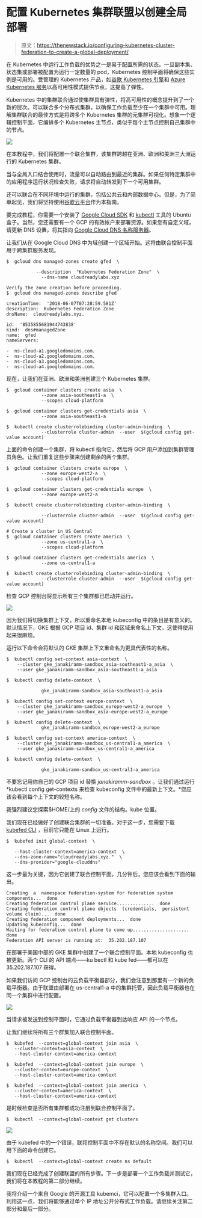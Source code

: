 # 配置 Kubernetes 集群联盟以创建全局部署

> 原文：<https://thenewstack.io/configuring-kubernetes-cluster-federation-to-create-a-global-deployment/>

在 Kubernetes 中运行工作负载的优势之一是易于配置所需的状态。一旦副本集、状态集或部署被配置为运行一定数量的 pod，Kubernetes 控制平面将确保这些实例是可用的。受管理的 Kubernetes 产品，如[谷歌 Kubernetes 引擎](https://cloud.google.com/kubernetes-engine/)和 [Azure Kubernetes 服务](https://azure.microsoft.com/en-us/services/container-service/kubernetes/)以高可用性模式提供节点，这提高了弹性。

Kubernetes 中的集群联合通过使集群具有弹性，将高可用性的概念提升到了一个新的层次。可以联合多个分布式集群，以确保工作负载至少在一个集群中可用。理解集群联合的最佳方式是将跨多个 Kubernetes 集群的元集群可视化。想象一个逻辑控制平面，它编排多个 Kubernetes 主节点，类似于每个主节点控制自己集群中的节点。

![](img/052e26bd01fa6fbc139053a6818562aa.png)

在本教程中，我们将配置一个联合集群，该集群跨越在亚洲、欧洲和美洲三大洲运行的 Kubernetes 集群。

当与全局入口结合使用时，流量可以自动路由到最近的集群。如果任何特定集群中的应用程序运行状况检查失败，请求将自动转发到下一个可用集群。

还可以联合在不同环境中运行的集群，包括公共云和内部数据中心。但是，为了简单起见，我们将坚持使用[谷歌云平台](https://cloud.google.com/)作为本指南。

要完成教程，你需要一个安装了 [Google Cloud SDK](https://cloud.google.com/sdk/) 和 [kubectl](https://kubernetes.io/docs/reference/kubectl/kubectl/) 工具的 Ubuntu 盒子。当然，您还需要有一个 GCP 的有效帐户来部署资源。如果您有自定义域，请更新 DNS 设置，将其指向 [Google Cloud DNS 名称服务器](https://cloud.google.com/dns/update-name-servers)。

让我们从在 Google Cloud DNS 中为域创建一个区域开始。这将由联合控制平面用于跨集群服务发现。

```
$  gcloud dns managed-zones create gfed  \

```

```
           --description  "Kubernetes Federation Zone"  \
             --dns-name cloudreadylabs.xyz

Verify the zone creation before proceeding.
$  gcloud dns managed-zones describe gfed

creationTime:  '2018-06-07T07:28:59.581Z'
description:  Kubernetes Federation Zone
dnsName:  cloudreadylabs.xyz.

```

```
id:  '8535855681944743838'
kind:  dns#managedZone
name:  gfed
nameServers:

-  ns-cloud-a1.googledomains.com.
-  ns-cloud-a2.googledomains.com.
-  ns-cloud-a3.googledomains.com.
-  ns-cloud-a4.googledomains.com.

```

现在，让我们在亚洲、欧洲和美洲创建三个 Kubernetes 集群。

```
$  gcloud container clusters create asia  \
             --zone asia-southeast1-a  \
             --scopes cloud-platform

$  gcloud container clusters get-credentials asia  \
             --zone asia-southeast1-a  

$  kubectl create clusterrolebinding cluster-admin-binding  \
             --clusterrole cluster-admin  --user  $(gcloud config get-value account)

```

上面的命令创建一个集群，将 kubectl 指向它，然后将 GCP 用户添加到集群管理员角色。让我们重复这些步骤来创建剩余的两个集群。

```
$  gcloud container clusters create europe  \
             --zone europe-west2-a  \
             --scopes cloud-platform 

$  gcloud container clusters get-credentials europe  \
             --zone europe-west2-a  

$  kubectl create clusterrolebinding cluster-admin-binding  \

```

```
             --clusterrole cluster-admin  --user  $(gcloud config get-value account)

# Create a cluster in US Central 
$  gcloud container clusters create america  \
             --zone us-central1-a  \
             --scopes cloud-platform

$  gcloud container clusters get-credentials america  \
             --zone us-central1-a  

$  kubectl create clusterrolebinding cluster-admin-binding  \
             --clusterrole cluster-admin  --user  $(gcloud config get-value account)

```

检查 GCP 控制台将显示所有三个集群都已启动并运行。

![](img/930d6809fa8dccbcede7263710bc26da.png)

因为我们将切换集群上下文，所以重命名本地 kubeconfig 中的条目是有意义的。默认情况下，GKE 根据 GCP 项目 id、集群 id 和区域来命名上下文，这使得使用起来很麻烦。

运行以下命令会将默认的 GKE 集群上下文重命名为更具代表性的名称。

```
$  kubectl config set-context asia-context  \
    --cluster gke_janakiramm-sandbox_asia-southeast1-a_asia  \
    --user gke_janakiramm-sandbox_asia-southeast1-a_asia 

$  kubectl config delete-context  \

```

```
             gke_janakiramm-sandbox_asia-southeast1-a_asia

```

```
$  kubectl config set-context europe-context  \
    --cluster gke_janakiramm-sandbox_europe-west2-a_europe  \
    --user gke_janakiramm-sandbox_asia-europe-west2-a_europe

$  kubectl config delete-context  \
             gke_janakiramm-sandbox_europe-west2-a_europe 

$  kubectl config set-context america-context  \
    --cluster gke_janakiramm-sandbox_us-central1-a_america  \
    --user gke_janakiramm-sandbox_us-central1-a_america 

$  kubectl config delete-context  \

             gke_janakiramm-sandbox_us-central1-a_america

```

不要忘记用你自己的 GCP 项目 id 替换 *janakiramm-sandbox* 。让我们通过运行 *kubectl config get-contexts 来检查 kubeconfig 文件中的最新上下文。*您应该会看到每个上下文的较短名称。

我强烈建议您探索$HOME/上的 *config* 文件的结构。kube 位置。

我们现在已经做好了创建联合集群的一切准备。对于这一步，您需要下载 [kubefed CLI](https://github.com/kubernetes/federation) ，目前它只能在 Linux 上运行。

```
$  kubefed init global-context  \

   --host-cluster-context=america-context  \
   --dns-zone-name="cloudreadylabs.xyz."  \
   --dns-provider="google-clouddns"

```

这一步最为关键，因为它创建了联合控制平面。几分钟后，您应该会看到下面的输出。

```
Creating  a  namespace federation-system for federation system components...  done
Creating federation control plane service..............  done
Creating federation control plane objects  (credentials,  persistent volume claim)...  done
Creating federation component deployments...  done
Updating kubeconfig...  done
Waiting for federation control plane to come up.....................  done
Federation API server is running at:  35.202.187.107

```

在部署于美国中部的 GKE 集群中创建了一个联合控制平面。本地 kubeconfig 也被更新。两个 CLI 的 API 端点——ku bectl 和 kube fed——都可以在 35.202.187.107 获得。

如果我们访问 GCP 控制台的云负载平衡器部分，我们会注意到那里有一个新的负载平衡器。由于联盟由部署在 us-central1-a 中的集群托管，因此负载平衡器也在同一个集群中进行配置。

![](img/600acfea3fccf8a1ad56b92d6e5e56d6.png)

当请求被发送到控制平面时，它通过负载平衡器到达响应 API 的一个节点。

让我们继续将所有三个群集加入联合控制平面。

```
$  kubefed  --context=global-context join asia  \
   --cluster-context=asia-context  \
   --host-cluster-context=america-context

$  kubefed  --context=global-context join europe  \
   --cluster-context=europe-context  \
   --host-cluster-context=america-context

$  kubefed  --context=global-context join america  \
   --cluster-context=america-context  \
   --host-cluster-context=america-context

```

是时候检查是否所有集群都成功注册到联合控制平面了。

```
$  kubectl  --context=global-context get clusters

```

![](img/6c64025469baa1dd8bf97cd9fd350d06.png)

由于 kubefed 中的一个错误，联邦控制平面中不存在默认的名称空间。我们可以用下面的命令创建它。

```
$  kubectl  --context=global-context create ns default

```

我们现在已经完成了创建联盟的所有步骤。下一步是部署一个工作负载并测试它，我们将在本教程的第二部分继续。

我将介绍一个来自 Google 的开源工具 kubemci，它可以配置一个多集群入口。利用这一点，我们将能够通过单个 IP 地址公开分布式工作负载。请继续关注第二部分和最后一部分。

<svg xmlns:xlink="http://www.w3.org/1999/xlink" viewBox="0 0 68 31" version="1.1"><title>Group</title> <desc>Created with Sketch.</desc></svg>
